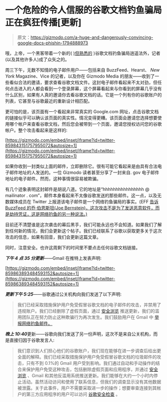 # 一个危险的令人信服的谷歌文档钓鱼骗局正在疯狂传播[更新]

> 原文：<https://gizmodo.com/a-huge-and-dangerously-convincing-google-docs-phishin-1794888973>

哦，上帝，一个黑客带着一个新的( [)但熟悉的](http://gizmodo.com/beware-of-this-dangerously-convincing-google-docs-phish-1546278702) )谷歌文档钓鱼骗局逍遥法外，记者(以及其他许多人)成了众矢之的。



周三下午，无数不知情的电子邮件用户——包括来自 BuzzFeed、Hearst、 *New York* Magazine、Vice 的记者，以及你在 Gizmodo Media 的朋友——收到了一些看似合法的邀请，要求查看谷歌文档文件。这封电子邮件看起来不太对劲，但任何点击进入的人都会看到一个登录屏幕，这个屏幕看起来与你看到的屏幕几乎没有什么区别，如果有人真的邀请你去看谷歌文档的话。它是一个列有你的谷歌账户的列表，它甚至与谷歌最近的重新设计相匹配。

更可怕的是，该页面有一个看起来非常真实的 Google.com 网址，点击谷歌文档的链接似乎可以确认该页面的真实性。情况变得更糟。该页面会邀请您选择想要使用哪个帐户来查看谷歌文档，然后您会被带到一个页面，邀请您授权访问您的谷歌帐户。整个攻击看起来是这样的:

 [https://gizmodo.com/embed/inset/iframe?id=twitter-859843151757955072&autosize=1](https://gizmodo.com/embed/inset/iframe?id=twitter-859843151757955072&autosize=1) 

如果你收到一封类似上面的邮件，立即删除它。很有可能它看起来是由具有合法电子邮件地址的人发送的。一位 Gizmodo 读者甚至分享了一封来自. gov 电子邮件地址的电子邮件。然而，这种事情很容易被欺骗。

有几个迹象表明这封邮件是胡说八道。它的地址是“hhhhhhhhhhhhhhhh @ mailinator . com”，邮件本身看起来不太像谷歌发送的那些邮件。这一点，以及无数媒体成员在 Twitter 上报道该电子邮件是一个网络钓鱼骗局的事实。(EFF [告诉 BuzzFeed 的乔·伯恩斯坦(Joe Bernstein)，这次攻击不是为了发送恶意软件，而是劫持凭证，这是网络钓鱼的另一种说法。)](https://twitter.com/Bernstein/status/859851133237547008)

目前还不清楚谁是这次袭击的幕后黑手，我们可能永远也不会知道。如果我们了解到任何新的情况，我们会更新这个帖子。我们已经联系了谷歌以获取更多关于这次攻击的信息，如果有回音，我们会更新这篇文章。

同时，注意安全。也许这周剩下的时间里不要点击任何谷歌文档链接。

***下午 4 点 35 分更新***——Gmail 在推特上发表声明:

 [https://gizmodo.com/embed/inset/iframe?id=twitter-859863893484593152&autosize=1](https://gizmodo.com/embed/inset/iframe?id=twitter-859863893484593152&autosize=1) 

***更新下午 5:25***——谷歌通过公关机构向我们发送了以下声明:

> 我们已经采取措施保护用户免受假冒谷歌文档的电子邮件的攻击，并禁用了违规账户。我们已经删除了虚假页面，通过 [安全浏览](https://safebrowsing.google.com/) 推送更新，我们的滥用团队正在努力防止这种欺骗行为再次发生。我们鼓励用户在 Gmail 中 [举报网络钓鱼邮件。](https://support.google.com/mail/answer/8253?hl=en)

***晚上 10:40***更新——谷歌向我们发送了另一份声明，这次不是来自公关机构，而是直接归因于谷歌发言人:

> 我们意识到人们担心他们的谷歌账户，我们现在能够在进一步调查后给出更全面的解释。我们已经采取措施保护用户免受假冒谷歌文档的垃圾邮件的攻击，只有不到 0.1%的 Gmail 用户受到影响。我们通过自动和手动操作的结合来保护用户免受这种攻击，包括删除虚假页面和应用程序，并通过 [安全浏览](https://safebrowsing.google.com/) 、Gmail 和其他反滥用系统推送更新。我们能够在大约一个小时内停止活动。虽然活动访问和使用了联系信息，但我们的调查显示没有其他数据被泄露。关于此事件，用户不需要采取进一步的操作；想要审查连接到其帐户的第三方应用程序的用户可以访问 [谷歌安全检查](https://myaccount.google.com/secureaccount) 。